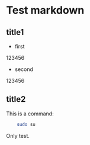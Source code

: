 # Test markdown

## title1

* first

123456

* second

123456

## title2

This is a command:

```sh
    sudo su
```

Only test.